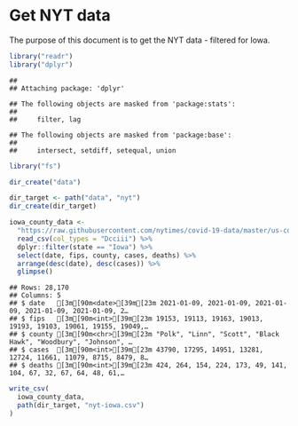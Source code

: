 Get NYT data
================

The purpose of this document is to get the NYT data - filtered for Iowa.

``` r
library("readr")
library("dplyr")
```

    ## 
    ## Attaching package: 'dplyr'

    ## The following objects are masked from 'package:stats':
    ## 
    ##     filter, lag

    ## The following objects are masked from 'package:base':
    ## 
    ##     intersect, setdiff, setequal, union

``` r
library("fs")
```

``` r
dir_create("data")

dir_target <- path("data", "nyt")
dir_create(dir_target)
```

``` r
iowa_county_data <- 
  "https://raw.githubusercontent.com/nytimes/covid-19-data/master/us-counties.csv" %>%
  read_csv(col_types = "Dcciii") %>%
  dplyr::filter(state == "Iowa") %>%
  select(date, fips, county, cases, deaths) %>%
  arrange(desc(date), desc(cases)) %>%
  glimpse()
```

    ## Rows: 28,170
    ## Columns: 5
    ## $ date   [3m[90m<date>[39m[23m 2021-01-09, 2021-01-09, 2021-01-09, 2021-01-09, 2021-01-09, 2…
    ## $ fips   [3m[90m<int>[39m[23m 19153, 19113, 19163, 19013, 19193, 19103, 19061, 19155, 19049,…
    ## $ county [3m[90m<chr>[39m[23m "Polk", "Linn", "Scott", "Black Hawk", "Woodbury", "Johnson", …
    ## $ cases  [3m[90m<int>[39m[23m 43790, 17295, 14951, 13281, 12724, 11661, 11079, 8715, 8479, 8…
    ## $ deaths [3m[90m<int>[39m[23m 424, 264, 154, 224, 173, 49, 141, 104, 67, 32, 67, 64, 48, 61,…

``` r
write_csv(
  iowa_county_data,
  path(dir_target, "nyt-iowa.csv")
)
```
